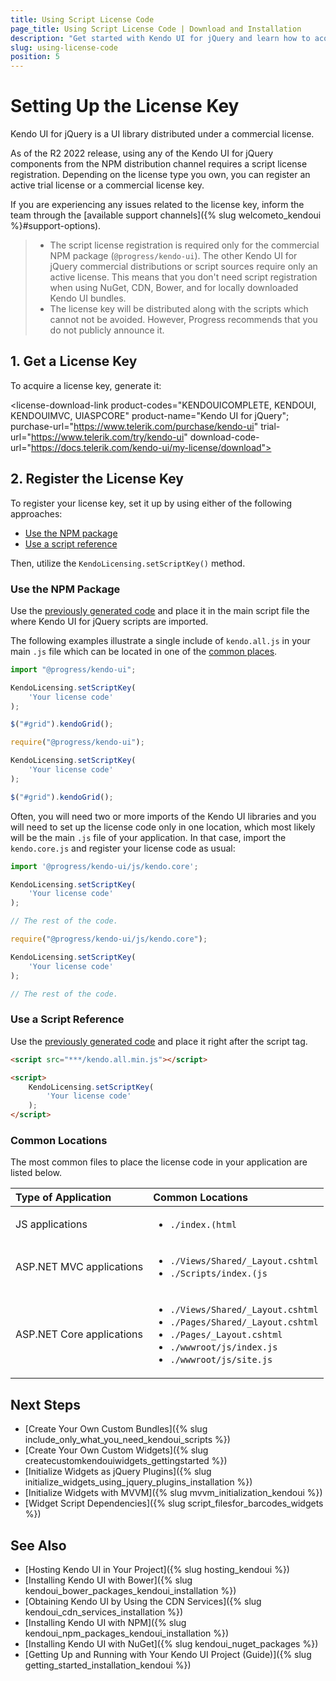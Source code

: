 ```yaml
---
title: Using Script License Code
page_title: Using Script License Code | Download and Installation 
description: "Get started with Kendo UI for jQuery and learn how to acquire the library from the NPM distribution channel and register the script license registration."
slug: using-license-code
position: 5
---
```


# Setting Up the License Key

Kendo UI for jQuery is a UI library distributed under a commercial license. 

As of the R2 2022 release, using any of the Kendo UI for jQuery components from the NPM distribution channel requires a script license registration. Depending on the license type you own, you can register an active trial license or a commercial license key.

If you are experiencing any issues related to the license key, inform the team through the [available support channels]({% slug welcometo_kendoui %}#support-options).

>* The script license registration is required only for the commercial NPM package (`@progress/kendo-ui`). The other Kendo UI for jQuery commercial distributions or script sources require only an active license. This means that you don't need script registration when using NuGet, CDN, Bower, and for locally downloaded Kendo UI bundles. 
>* The license key will be distributed along with the scripts which cannot not be avoided. However, Progress recommends that you do not publicly announce it.

## 1. Get a License Key

To acquire a license key, generate it: 

<link rel="stylesheet" href="https://d3fu8oi3wk1rz4.cloudfront.net/kendo-docs-demos-assets/0.0.1/styles/license-key/styles.css" />
<script src="https://d3fu8oi3wk1rz4.cloudfront.net/kendo-docs-demos-assets/0.0.1/scripts/license-key/index.js"></script>

<license-download-link
    product-codes="KENDOUICOMPLETE, KENDOUI, KENDOUIMVC, UIASPCORE"
    product-name="Kendo UI for jQuery";
    purchase-url="https://www.telerik.com/purchase/kendo-ui"
    trial-url="https://www.telerik.com/try/kendo-ui"
    download-code-url="https://docs.telerik.com/kendo-ui/my-license/download">
</license-download-link>

## 2. Register the License Key

To register your license key, set it up by using either of the following approaches: 

* [Use the NPM package](#use-the-npm-package)
* [Use a script reference](#use-a-script-reference)

Then, utilize the `KendoLicensing.setScriptKey()` method.

### Use the NPM Package

Use the [previously generated code](#1-get-a-license-key) and place it in the main script file the where Kendo UI for jQuery scripts are imported. 

The following examples illustrate a single include of `kendo.all.js` in your main `.js` file which can be located in one of the [common places](#common-locations).

```js
import "@progress/kendo-ui";

KendoLicensing.setScriptKey(
    'Your license code'
);

$("#grid").kendoGrid();
```
```js
require("@progress/kendo-ui");

KendoLicensing.setScriptKey(
    'Your license code'
);

$("#grid").kendoGrid();
```

Often, you will need two or more imports of the Kendo UI libraries and you will need to set up the license code only in one location, which most likely will be the main `.js` file of your application. In that case, import the `kendo.core.js` and register your license code as usual: 

```js
import '@progress/kendo-ui/js/kendo.core';

KendoLicensing.setScriptKey(
    'Your license code'
);

// The rest of the code.
```
```js
require("@progress/kendo-ui/js/kendo.core");

KendoLicensing.setScriptKey(
    'Your license code'
);

// The rest of the code.
```

### Use a Script Reference

Use the [previously generated code](#1-get-a-license-key) and place it right after the script tag.

```html
<script src="***/kendo.all.min.js"></script>

<script>
    KendoLicensing.setScriptKey(
        'Your license code'
    );
</script>
```

### Common Locations 

The most common files to place the license code in your application are listed below.  

|Type of Application|Common Locations
|:---|:---
|JS applications|<ul><li><code>./index.(html|js|ts)</code></li> <li><code>./main.(html|js|ts)</code></li> <li><code>./app.(html|js|ts)</code></li> <li><code>./(dist|src)/index.(html|js|ts)</code></li> <li><code>./(dist|src)/main.(html|js|ts)</code></li> <li><code>./(dist|src)/app.(html|js|ts)</code></li></ul>
|ASP.NET MVC applications|<ul><li><code>./Views/Shared/_Layout.cshtml</code></li> <li><code>./Scripts/index.(js|ts)</code></li> <li><code>./Scripts/site.(js|ts)</code></li></ul>
|ASP.NET Core applications|<ul><li><code>./Views/Shared/_Layout.cshtml</code></li> <li><code>./Pages/Shared/_Layout.cshtml</code></li> <li><code>./Pages/_Layout.cshtml</code></li> <li><code>./wwwroot/js/index.js</code></li> <li><code>./wwwroot/js/site.js</code></li></ul>

## Next Steps

* [Create Your Own Custom Bundles]({% slug include_only_what_you_need_kendoui_scripts %})
* [Create Your Own Custom Widgets]({% slug createcustomkendouiwidgets_gettingstarted %})
* [Initialize Widgets as jQuery Plugins]({% slug initialize_widgets_using_jquery_plugins_installation %})
* [Initialize Widgets with MVVM]({% slug mvvm_initialization_kendoui %})
* [Widget Script Dependencies]({% slug script_filesfor_barcodes_widgets %})

## See Also

* [Hosting Kendo UI in Your Project]({% slug hosting_kendoui %})
* [Installing Kendo UI with Bower]({% slug kendoui_bower_packages_kendoui_installation %})
* [Obtaining Kendo UI by Using the CDN Services]({% slug kendoui_cdn_services_installation %})
* [Installing Kendo UI with NPM]({% slug kendoui_npm_packages_kendoui_installation %})
* [Installing Kendo UI with NuGet]({% slug kendoui_nuget_packages %})
* [Getting Up and Running with Your Kendo UI Project (Guide)]({% slug getting_started_installation_kendoui %})

